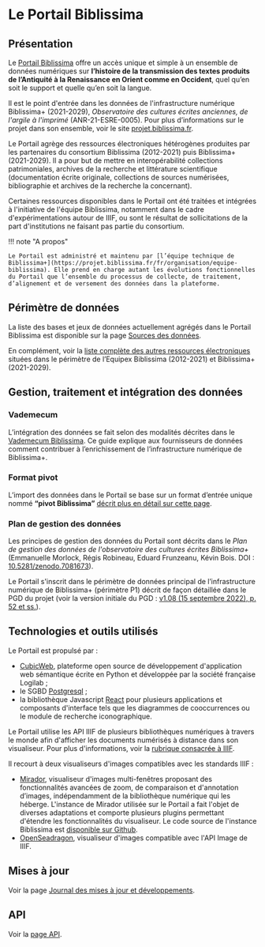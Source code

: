 # Le Portail Biblissima

## Présentation

Le [Portail Biblissima](https://portail.biblissima.fr) offre un accès unique et simple à un ensemble de données numériques sur **l’histoire de la transmission des textes produits de l’Antiquité à la Renaissance en Orient comme en Occident**, quel qu’en soit le support et quelle qu’en soit la langue.

Il est le point d'entrée dans les données de l'infrastructure numérique Biblissima+ (2021-2029), _Observatoire des cultures écrites anciennes, de l'argile à l'imprimé_ (ANR-21-ESRE-0005). Pour plus d’informations sur le projet dans son ensemble, voir le site [projet.biblissima.fr](https://projet.biblissima.fr).

Le Portail agrège des ressources électroniques hétérogènes produites par les partenaires du consortium Biblissima (2012-2021) puis Biblissima+ (2021-2029). Il a pour but de mettre en interopérabilité collections patrimoniales, archives de la recherche et littérature scientifique (documentation écrite originale, collections de sources numérisées, bibliographie et archives de la recherche la concernant).

Certaines ressources disponibles dans le Portail ont été traitées et intégrées à l'initiative de l'équipe Biblissima, notamment dans le cadre d'expérimentations autour de IIIF, ou sont le résultat de sollicitations de la part d'institutions ne faisant pas partie du consortium.

!!! note "A propos"

    Le Portail est administré et maintenu par [l’équipe technique de Biblissima+](https://projet.biblissima.fr/fr/organisation/equipe-biblissima). Elle prend en charge autant les évolutions fonctionnelles du Portail que l’ensemble du processus de collecte, de traitement, d’alignement et de versement des données dans la plateforme.

## Périmètre de données

La liste des bases et jeux de données actuellement agrégés dans le Portail Biblissima est disponible sur la page [Sources des données](https://portail.biblissima.fr/fr/data-sources).

En complément, voir la [liste complète des autres ressources électroniques](https://projet.biblissima.fr/fr/ressources/ressources-biblissima) situées dans le périmètre de l’Equipex Biblissima (2012-2021) et Biblissima+ (2021-2029).


## Gestion, traitement et intégration des données

### Vademecum

L’intégration des données se fait selon des modalités décrites dans le [Vademecum Biblissima](../vademecum-biblissima.md). Ce guide explique aux fournisseurs de données comment contribuer à l’enrichissement de l’infrastructure numérique de Biblissima+.

### Format pivot

L’import des données dans le Portail se base sur un format d’entrée unique nommé **“pivot Biblissima”** [décrit plus en détail sur cette page](format-pivot-biblissima.md).

### Plan de gestion des données

Les principes de gestion des données du Portail sont décrits dans le _Plan de gestion des données de l'observatoire des cultures écrites Biblissima+_ (Emmanuelle Morlock, Régis Robineau, Eduard Frunzeanu, Kévin Bois. DOI : [10.5281/zenodo.7081673](https://doi.org/10.5281/zenodo.7081673)).

Le Portail s'inscrit dans le périmètre de données principal de l’infrastructure numérique de Biblissima+ (périmètre P1) décrit de façon détaillée dans le PGD du projet (voir la version initiale du PGD : [v1.08 (15 septembre 2022), p. 52 et ss.](https://doi.org/10.5281/zenodo.7081674)).


## Technologies et outils utilisés

Le Portail est propulsé par :

 - [CubicWeb](https://www.cubicweb.org), plateforme open source de développement d'application web sémantique écrite en Python et développée par la société française Logilab ;
 - le SGBD [Postgresql](https://www.postgresql.org) ;
 - la bibliothèque Javascript [React](https://react.dev) pour plusieurs applications et composants d'interface tels que les diagrammes de cooccurrences ou le module de recherche iconographique.

Le Portail utilise les API IIIF de plusieurs bibliothèques numériques à travers le monde afin d'afficher les documents numérisés à distance dans son visualiseur. Pour plus d'informations, voir la [rubrique consacrée à IIIF](../iiif/index.md).

Il recourt à deux visualiseurs d'images compatibles avec les standards IIIF :

- [Mirador](https://projectmirador.org), visualiseur d'images multi-fenêtres proposant des fonctionnalités avancées de zoom, de comparaison et d'annotation d’images, indépendamment de la bibliothèque numérique qui les héberge. L'instance de Mirador utilisée sur le Portail a fait l'objet de diverses adaptations et comporte plusieurs plugins permettant d'étendre les fonctionnalités du visualiseur. Le code source de l'instance Biblissima est [disponible sur Github](https://github.com/biblissima/mirador3-biblissima).
- [OpenSeadragon](https://openseadragon.github.io), visualiseur d'images compatible avec l'API Image de IIIF.


## Mises à jour

Voir la page [Journal des mises à jour et développements](changelog.md).


## API

Voir la [page API](../api/index.md).
